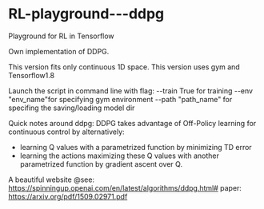 # RL-playground---ddpg
Playground for RL in Tensorflow

Own implementation of DDPG.

This version fits only continuous 1D space.
This version uses gym and Tensorflow1.8

Launch the script in command line with flag:
--train True for training
--env "env_name"for specifying gym environment
--path "path_name" for specifing the saving/loading model dir

Quick notes around ddpg:
DDPG takes advantage of Off-Policy learning for continuous control by alternatively:
- learning Q values with a parametrized function by minimizing TD error
- learning the actions maximizing these Q values with another parametrized function by gradient ascent over Q. 

A beautiful website @see: https://spinningup.openai.com/en/latest/algorithms/ddpg.html#
paper: https://arxiv.org/pdf/1509.02971.pdf
